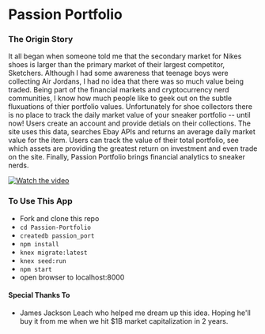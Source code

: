 
# Passion Portfolio

### The Origin Story

It all began when someone told me that the secondary market for Nikes shoes is larger than the primary market of their largest competitor, Sketchers. Although I had some awareness that teenage boys were collecting Air Jordans, I had no idea that there was so much value being traded.
Being part of the financial markets and cryptocurrency nerd communities, I know how much people like to geek out on the subtle fluxuations of thier portfolio values. Unfortunately for shoe collectors there is no place to track the daily market value of your sneaker portfolio -- until now!
Users create an account and provide detials on their collections. The site uses this data, searches Ebay APIs and returns an average daily market value for the item. Users can track the value of their total portfolio, see which assets are providing the greatest return on investment and even trade on the site.
Finally, Passion Portfolio brings financial analytics to sneaker nerds.


[![Watch the video](http://i3.ytimg.com/vi/0B5VVJ3iKDg/hqdefault.jpg)](https://youtu.be/0B5VVJ3iKDg)



### To Use This App
* Fork and clone this repo
* `cd Passion-Portfolio`
* `createdb passion_port`
* `npm install`
* `knex migrate:latest`
* `knex seed:run`
* `npm start`
* open browser to localhost:8000



#### Special Thanks To
* James Jackson Leach who helped me dream up this idea. Hoping he'll buy it from me when we hit $1B market capitalization in 2 years. 

